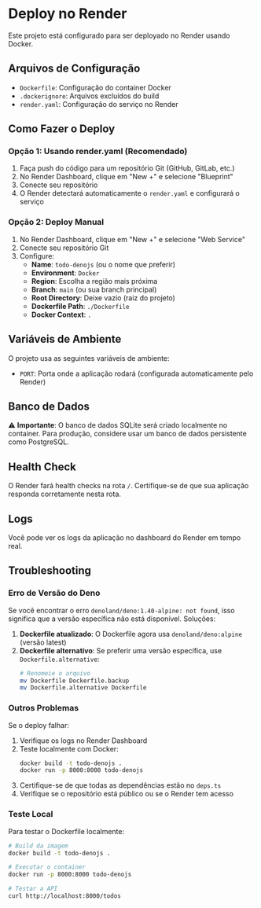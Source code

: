 # Deploy no Render

Este projeto está configurado para ser deployado no Render usando Docker.

## Arquivos de Configuração

- `Dockerfile`: Configuração do container Docker
- `.dockerignore`: Arquivos excluídos do build
- `render.yaml`: Configuração do serviço no Render

## Como Fazer o Deploy

### Opção 1: Usando render.yaml (Recomendado)

1. Faça push do código para um repositório Git (GitHub, GitLab, etc.)
2. No Render Dashboard, clique em "New +" e selecione "Blueprint"
3. Conecte seu repositório
4. O Render detectará automaticamente o `render.yaml` e configurará o serviço

### Opção 2: Deploy Manual

1. No Render Dashboard, clique em "New +" e selecione "Web Service"
2. Conecte seu repositório Git
3. Configure:
   - **Name**: `todo-denojs` (ou o nome que preferir)
   - **Environment**: `Docker`
   - **Region**: Escolha a região mais próxima
   - **Branch**: `main` (ou sua branch principal)
   - **Root Directory**: Deixe vazio (raiz do projeto)
   - **Dockerfile Path**: `./Dockerfile`
   - **Docker Context**: `.`

## Variáveis de Ambiente

O projeto usa as seguintes variáveis de ambiente:

- `PORT`: Porta onde a aplicação rodará (configurada automaticamente pelo Render)

## Banco de Dados

⚠️ **Importante**: O banco de dados SQLite será criado localmente no container. 
Para produção, considere usar um banco de dados persistente como PostgreSQL.

## Health Check

O Render fará health checks na rota `/`. Certifique-se de que sua aplicação responda corretamente nesta rota.

## Logs

Você pode ver os logs da aplicação no dashboard do Render em tempo real.

## Troubleshooting

### Erro de Versão do Deno

Se você encontrar o erro `denoland/deno:1.40-alpine: not found`, isso significa que a versão específica não está disponível. Soluções:

1. **Dockerfile atualizado**: O Dockerfile agora usa `denoland/deno:alpine` (versão latest)
2. **Dockerfile alternativo**: Se preferir uma versão específica, use `Dockerfile.alternative`:
   ```bash
   # Renomeie o arquivo
   mv Dockerfile Dockerfile.backup
   mv Dockerfile.alternative Dockerfile
   ```

### Outros Problemas

Se o deploy falhar:

1. Verifique os logs no Render Dashboard
2. Teste localmente com Docker:
   ```bash
   docker build -t todo-denojs .
   docker run -p 8000:8000 todo-denojs
   ```
3. Certifique-se de que todas as dependências estão no `deps.ts`
4. Verifique se o repositório está público ou se o Render tem acesso

### Teste Local

Para testar o Dockerfile localmente:

```bash
# Build da imagem
docker build -t todo-denojs .

# Executar o container
docker run -p 8000:8000 todo-denojs

# Testar a API
curl http://localhost:8000/todos
``` 